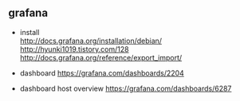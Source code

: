 ## grafana

- install	
http://docs.grafana.org/installation/debian/  
http://hyunki1019.tistory.com/128  
http://docs.grafana.org/reference/export_import/  

- dashboard	https://grafana.com/dashboards/2204  
- dashboard host overview	https://grafana.com/dashboards/6287    